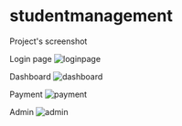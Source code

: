 # studentmanagement
Project's screenshot

Login page
![loginpage](https://user-images.githubusercontent.com/106908866/172058891-c9f10f96-fe73-443c-8ad9-9a427e449100.jpg)

Dashboard
![dashboard](https://user-images.githubusercontent.com/106908866/172058926-522d4d93-19ff-4049-b825-af61b8e952a8.png)

Payment
![payment](https://user-images.githubusercontent.com/106908866/172058956-7c06633c-a052-496c-bbe9-eef3ebcb7032.png)

Admin
![admin](https://user-images.githubusercontent.com/106908866/172058996-7c1e1dbd-15e5-4320-9d26-fbd45bb6005a.png)

